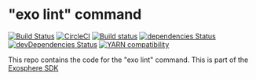 # "exo lint" command

[![Build Status](https://travis-ci.org/Originate/exo-lint.svg?branch=master)](https://travis-ci.org/Originate/exo-lint)
[![CircleCI](https://circleci.com/gh/Originate/exo-lint.svg?style=shield)](https://circleci.com/gh/Originate/exo-lint)
[![Build status](https://ci.appveyor.com/api/projects/status/rvomb0r8n19h7hmb?svg=true&passingText=windows%20passing&failingText=windows%20failing&pendingText=windows%20pending)](https://ci.appveyor.com/project/kevgo/exo-lint)
[![dependencies Status](https://david-dm.org/Originate/exo-lint/status.svg)](https://david-dm.org/Originate/exo-lint)
[![devDependencies Status](https://david-dm.org/Originate/exo-lint/dev-status.svg)](https://david-dm.org/Originate/exo-lint?type=dev)
[![YARN compatibility](https://img.shields.io/badge/yarn-compatible-brightgreen.svg)](https://yarnpkg.com)

This repo contains the code for the "exo lint" command.
This is part of the [Exosphere SDK](https://github.com/Originate/exosphere-sdk)
